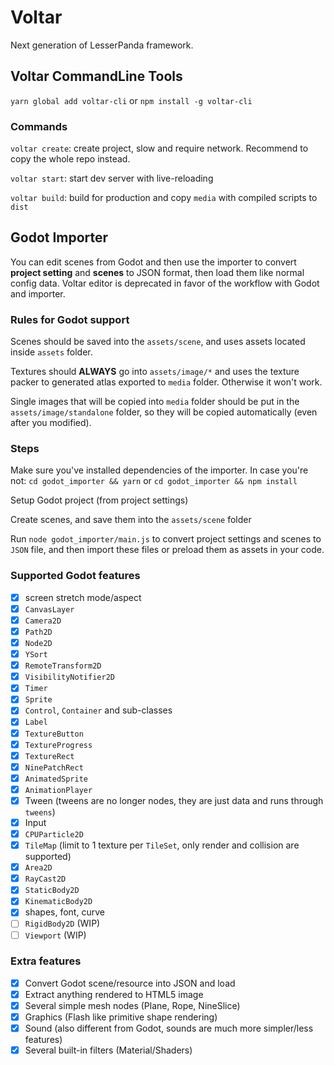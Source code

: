 Voltar
=============

Next generation of LesserPanda framework.

## Voltar CommandLine Tools

`yarn global add voltar-cli` or `npm install -g voltar-cli`

### Commands

`voltar create`: create project, slow and require network. Recommend to copy the whole repo instead.

`voltar start`: start dev server with live-reloading

`voltar build`: build for production and copy `media` with compiled scripts to `dist`

## Godot Importer

You can edit scenes from Godot and then use the importer to convert **project setting**
and **scenes** to JSON format, then load them like normal config data. Voltar editor
is deprecated in favor of the workflow with Godot and importer.

### Rules for Godot support

Scenes should be saved into the `assets/scene`, and uses assets located inside
`assets` folder.

Textures should **ALWAYS** go into `assets/image/*` and uses the texture packer
to generated atlas exported to `media` folder. Otherwise it won't work.

Single images that will be copied into `media` folder should be put in
the `assets/image/standalone` folder, so they will be copied automatically (even after you modified).

### Steps

Make sure you've installed dependencies of the importer. In case you're not:
`cd godot_importer && yarn` or `cd godot_importer && npm install`

Setup Godot project (from project settings)

Create scenes, and save them into the `assets/scene` folder

Run `node godot_importer/main.js` to convert project settings and scenes to `JSON`
file, and then import these files or preload them as assets in your code.

### Supported Godot features

- [x] screen stretch mode/aspect
- [x] `CanvasLayer`
- [x] `Camera2D`
- [x] `Path2D`
- [x] `Node2D`
- [x] `YSort`
- [x] `RemoteTransform2D`
- [x] `VisibilityNotifier2D`
- [x] `Timer`
- [x] `Sprite`
- [x] `Control`, `Container` and sub-classes
- [x] `Label`
- [x] `TextureButton`
- [x] `TextureProgress`
- [x] `TextureRect`
- [x] `NinePatchRect`
- [x] `AnimatedSprite`
- [x] `AnimationPlayer`
- [x] Tween (tweens are no longer nodes, they are just data and runs through `tweens`)
- [x] Input
- [x] `CPUParticle2D`
- [x] `TileMap` (limit to 1 texture per `TileSet`, only render and collision are supported)
- [x] `Area2D`
- [x] `RayCast2D`
- [x] `StaticBody2D`
- [x] `KinematicBody2D`
- [x] shapes, font, curve
- [ ] `RigidBody2D` (WIP)
- [ ] `Viewport` (WIP)

### Extra features

- [x] Convert Godot scene/resource into JSON and load
- [x] Extract anything rendered to HTML5 image
- [x] Several simple mesh nodes (Plane, Rope, NineSlice)
- [x] Graphics (Flash like primitive shape rendering)
- [x] Sound (also different from Godot, sounds are much more simpler/less features)
- [x] Several built-in filters (Material/Shaders)
